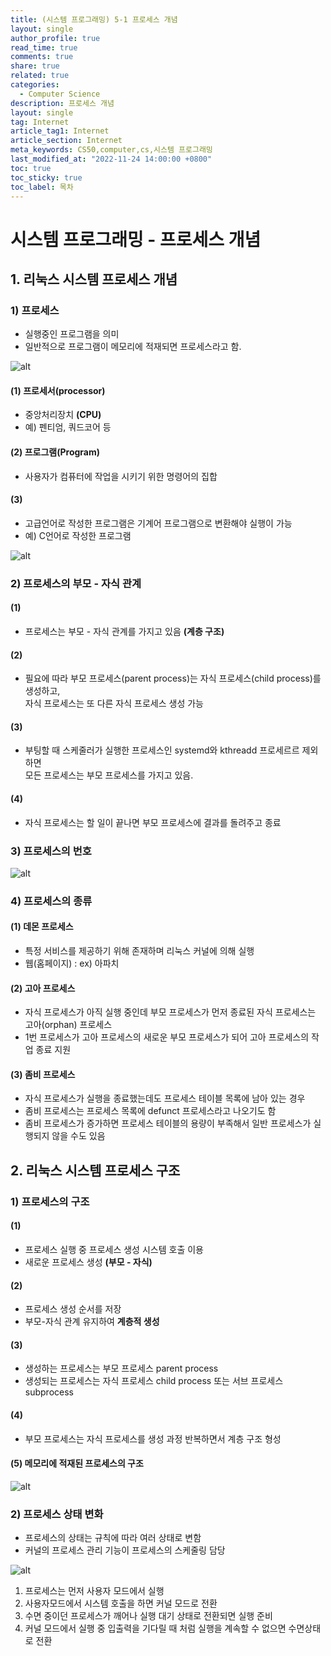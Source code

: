```yaml
---
title: (시스템 프로그래밍) 5-1 프로세스 개념
layout: single
author_profile: true
read_time: true
comments: true
share: true
related: true
categories:
  - Computer Science
description: 프로세스 개념
layout: single
tag: Internet
article_tag1: Internet
article_section: Internet
meta_keywords: CS50,computer,cs,시스템 프로그래밍
last_modified_at: "2022-11-24 14:00:00 +0800"
toc: true
toc_sticky: true
toc_label: 목차
---
```


# 시스템 프로그래밍 - 프로세스 개념

## 1. 리눅스 시스템 프로세스 개념

### 1) 프로세스

- 실행중인 프로그램을 의미
- 일반적으로 프로그램이 메모리에 적재되면 프로세스라고 함.

![alt](/assets/images/post/ComputerStudy/187.png)

#### (1) 프로세서(processor)

- 중앙처리장치 **(CPU)**
- 예) 펜티엄, 쿼드코어 등

#### (2) 프로그램(Program)

- 사용자가 컴퓨터에 작업을 시키기 위한 명령어의 집합

#### (3)

- 고급언어로 작성한 프로그램은 기계어 프로그램으로 변환해야 실행이 가능
- 예) C언어로 작성한 프로그램

![alt](/assets/images/post/ComputerStudy/186.png)

### 2) 프로세스의 부모 - 자식 관계

#### (1)

- 프로세스는 부모 - 자식 관계를 가지고 있음 **(계층 구조)**

#### (2)

- 필요에 따라 부모 프로세스(parent process)는 자식 프로세스(child process)를 생성하고,  
  자식 프로세스는 또 다른 자식 프로세스 생성 가능

#### (3)

- 부팅할 때 스케줄러가 실행한 프로세스인 systemd와 kthreadd 프로세르르 제외하면  
  모든 프로세스는 부모 프로세스를 가지고 있음.

#### (4)

- 자식 프로세스는 할 일이 끝나면 부모 프로세스에 결과를 돌려주고 종료

### 3) 프로세스의 번호

![alt](/assets/images/post/ComputerStudy/188.png)

### 4) 프로세스의 종류

#### (1) 데몬 프로세스

- 특정 서비스를 제공하기 위해 존재하며 리눅스 커널에 의해 실행
- 웹(홈페이지) : ex) 아파치

#### (2) 고아 프로세스

- 자식 프로세스가 아직 실행 중인데 부모 프로세스가 먼저 종료된 자식 프로세스는 고아(orphan) 프로세스
- 1번 프로세스가 고아 프로세스의 새로운 부모 프로세스가 되어 고아 프로세스의 작업 종료 지원

#### (3) 좀비 프로세스

- 자식 프로세스가 실행을 종료했는데도 프로세스 테이블 목록에 남아 있는 경우
- 좀비 프로세스는 프로세스 목록에 defunct 프로세스라고 나오기도 함
- 좀비 프로세스가 증가하면 프로세스 테이블의 용량이 부족해서 일반 프로세스가 실행되지 않을 수도 있음

## 2. 리눅스 시스템 프로세스 구조

### 1) 프로세스의 구조

#### (1)

- 프로세스 실행 중 프로세스 생성 시스템 호출 이용
- 새로운 프로세스 생성 **(부모 - 자식)**

#### (2)

- 프로세스 생성 순서를 저장
- 부모-자식 관계 유지하여 **계층적 생성**

#### (3)

- 생성하는 프로세스는 부모 프로세스 parent process
- 생성되는 프로세스는 자식 프로세스 child process 또는 서브 프로세스 subprocess

#### (4)

- 부모 프로세스는 자식 프로세스를 생성 과정 반복하면서 계층 구조 형성

#### (5) 메모리에 적재된 프로세스의 구조

![alt](/assets/images/post/ComputerStudy/189.png)

### 2) 프로세스 상태 변화

- 프로세스의 상태는 규칙에 따라 여러 상태로 변함
- 커널의 프로세스 관리 기능이 프로세스의 스케줄링 담당

![alt](/assets/images/post/ComputerStudy/190.png)

1. 프로세스는 먼저 사용자 모드에서 실행
2. 사용자모드에서 시스템 호출을 하면 커널 모드로 전환
3. 수면 중이던 프로세스가 깨어나 실행 대기 상태로 전환되면 실행 준비
4. 커널 모드에서 실행 중 입출력을 기다릴 때 처럼 실행을 계속할 수 없으면 수면상태로 전환

